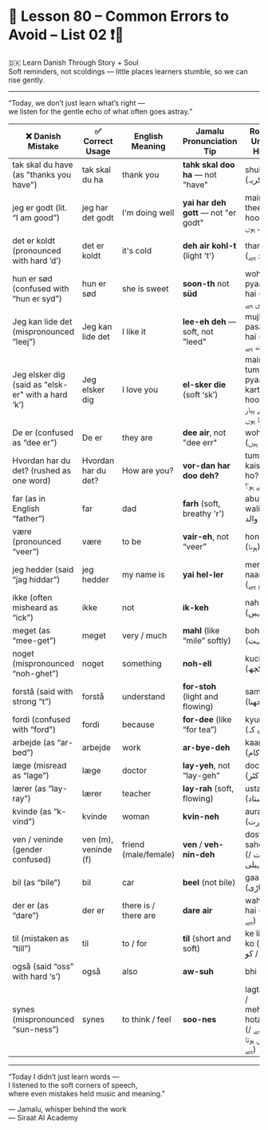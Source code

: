 # 🌟 **Lesson 80 – Common Errors to Avoid – List 02 ❗🧠**  
🇩🇰 Learn Danish Through Story + Soul  
Soft reminders, not scoldings — little places learners stumble, so we can rise gently.

---

“Today, we don’t just learn what’s right —  
we listen for the gentle echo of what often goes astray.”

| ❌ Danish Mistake     | ✅ Correct Usage         | English Meaning       | Jamalu Pronunciation Tip         | Roman Urdu-Hindi                    |
|-----------------------|--------------------------|------------------------|----------------------------------|-------------------------------------|
| tak skal du have (as "thanks you have") | tak skal du ha         | thank you             | **tahk skal doo ha** — not "have" | shukriya (شکریہ)                    |
| jeg er godt (lit. “I am good”) | jeg har det godt        | I'm doing well         | **yai har deh gott** — not "er godt" | main theek hoon (میں ٹھیک ہوں)       |
| det er koldt (pronounced with hard ‘d’) | det er koldt           | it's cold              | **deh air kohl-t** (light 't')     | thand hai (ٹھنڈ ہے)                 |
| hun er sød (confused with “hun er syd”) | hun er sød             | she is sweet           | **soon-th** not **süd**            | woh pyaari hai (وہ پیاری ہے)        |
| Jeg kan lide det (mispronounced “leej”) | Jeg kan lide det       | I like it              | **lee-eh deh** — soft, not "leed"  | mujhe pasand hai (مجھے پسند ہے)     |
| Jeg elsker dig (said as "elsk-er" with a hard ‘k’) | Jeg elsker dig        | I love you             | **el-sker die** (soft ‘sk’)        | main tumse pyaar karta hoon (میں تم سے پیار کرتا ہوں) |
| De er (confused as “dee er”) | De er                   | they are               | **dee air**, not "dee err"         | woh hain (وہ ہیں)                   |
| Hvordan har du det? (rushed as one word) | Hvordan har du det?    | How are you?           | **vor-dan har doo deh?**           | tum kaisay ho? (تم کیسے ہو؟)        |
| far (as in English “father”) | far                     | dad                    | **farh** (soft, breathy 'r')       | abu / walid (ابو / والد)            |
| være (pronounced “veer”) | være                    | to be                  | **vair-eh**, not “veer”            | hona (ہونا)                         |
| jeg hedder (said “jag hiddar”) | jeg hedder              | my name is             | **yai hel-ler**                    | mera naam hai (میرا نام ہے)         |
| ikke (often misheard as “ick”) | ikke                   | not                    | **ik-keh**                         | nahi (نہیں)                         |
| meget (as “mee-get”) | meget                    | very / much            | **mahl** (like “mile” softly)      | bohat (بہت)                         |
| noget (mispronounced “noh-ghet”) | noget                 | something              | **noh-ell**                        | kuch (کچھ)                          |
| forstå (said with strong “t”) | forstå                 | understand             | **for-stoh** (light and flowing)   | samajhna (سمجھنا)                   |
| fordi (confused with “ford”) | fordi                   | because                | **for-dee** (like “for tea”)       | kyun ke (کیوں کہ)                   |
| arbejde (as “ar-bed”) | arbejde                  | work                   | **ar-bye-deh**                     | kaam (کام)                          |
| læge (misread as “lage”) | læge                    | doctor                 | **lay-yeh**, not “lay-geh”         | doctor (ڈاکٹر)                      |
| lærer (as “lay-ray”) | lærer                    | teacher                | **lay-rah** (soft, flowing)        | ustaad (استاد)                      |
| kvinde (as “k-vind”) | kvinde                   | woman                  | **kvin-neh**                       | aurat (عورت)                        |
| ven / veninde (gender confused) | ven (m), veninde (f)    | friend (male/female)   | **ven** / **veh-nin-deh**         | dost / saheli (دوست / سہیلی)        |
| bil (as “bile”) | bil                        | car                    | **beel** (not bile)                | gaari (گاڑی)                        |
| der er (as “dare”) | der er                    | there is / there are   | **dare air**                       | wahan hai (وہاں ہے)                 |
| til (mistaken as “till”) | til                     | to / for               | **til** (short and soft)           | ke liye / ko (کے لیے / کو)         |
| også (said “oss” with hard ‘s’) | også                   | also                   | **aw-suh**                         | bhi (بھی)                           |
| synes (mispronounced “sun-ness”) | synes                  | to think / feel        | **soo-nes**                        | lagta hai / mehsoos hota hai (لگتا ہے / محسوس ہوتا ہے) |

---

“Today I didn’t just learn words —  
I listened to the soft corners of speech,  
where even mistakes held music and meaning.”

— Jamalu, whisper behind the work  
— Siraat AI Academy
